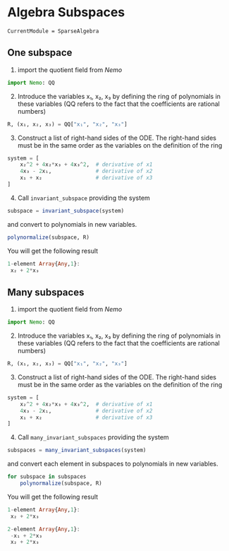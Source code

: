 # Algebra Subspaces

```@meta
CurrentModule = SparseAlgebra
```

## One subspace

1. import the quotient field from *Nemo*

```julia
import Nemo: QQ
```

2. Introduce the variables x₁, x₂, x₃ by defining the ring of polynomials in these variables (QQ refers to the fact that the coefficients are rational numbers)

```julia
R, (x₁, x₂, x₃) = QQ["x₁", "x₂", "x₃"]
```

3. Construct a list of right-hand sides of the ODE. The right-hand sides must be in the same order as the variables on the definition of the ring

```julia
system = [
    x₂^2 + 4x₂*x₃ + 4x₃^2,  # derivative of x1
    4x₃ - 2x₁,              # derivative of x2
    x₁ + x₂                 # derivative of x3
]
```

4. Call `invariant_subspace` providing the system

```julia
subspace = invariant_subspace(system)
```

and convert to polynomials in new variables.

```julia
polynormalize(subspace, R)
```

You will get the following result

```julia
1-element Array{Any,1}:
 x₂ + 2*x₃
```
## Many subspaces

1. import the quotient field from *Nemo*

```julia
import Nemo: QQ
```

2. Introduce the variables x₁, x₂, x₃ by defining the ring of polynomials in these variables (QQ refers to the fact that the coefficients are rational numbers)

```julia
R, (x₁, x₂, x₃) = QQ["x₁", "x₂", "x₃"]
```

3. Construct a list of right-hand sides of the ODE. The right-hand sides must be in the same order as the variables on the definition of the ring

```julia
system = [
    x₂^2 + 4x₂*x₃ + 4x₃^2,  # derivative of x1
    4x₃ - 2x₁,              # derivative of x2
    x₁ + x₂                 # derivative of x3
]
```

4. Call `many_invariant_subspaces` providing the system

```julia
subspaces = many_invariant_subspaces(system)
```

and convert each element in subspaces to polynomials in new variables.

```julia
for subspace in subspaces
    polynormalize(subspace, R)
```

You will get the following result

```julia
1-element Array{Any,1}:
 x₂ + 2*x₃
```

```julia
2-element Array{Any,1}:
 -x₁ + 2*x₃
 x₂ + 2*x₃
```
